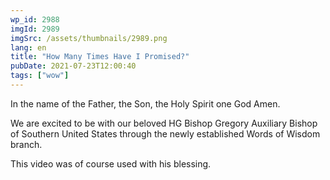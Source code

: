 ```yaml
---
wp_id: 2988
imgId: 2989
imgSrc: /assets/thumbnails/2989.png
lang: en
title: "How Many Times Have I Promised?"
pubDate: 2021-07-23T12:00:40
tags: ["wow"]
---
```


<!-- page: 6 -->

<p>In the name of the Father, the Son, the Holy Spirit one God Amen.</p>
<p>We are excited to be with our beloved HG Bishop Gregory Auxiliary Bishop of Southern United States through the newly established Words of Wisdom branch.</p>
<p>This video was of course used with his blessing.</p>
<p>&nbsp;</p>
